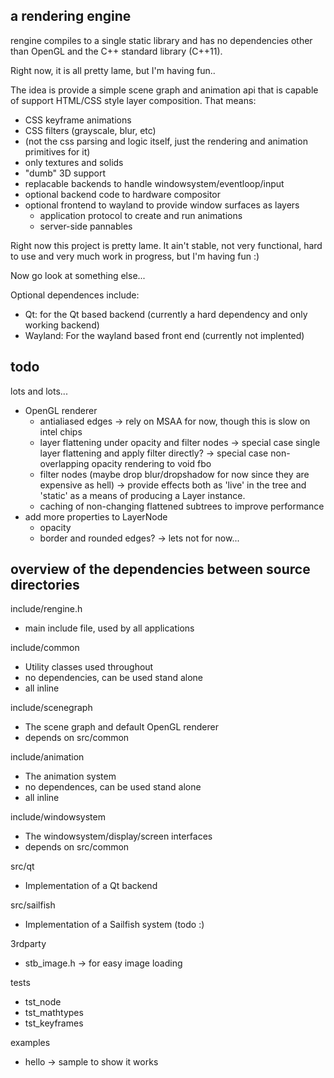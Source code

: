 
a rendering engine
------------------

rengine compiles to a single static library and has no dependencies other than
OpenGL and the C++ standard library (C++11).

Right now, it is all pretty lame, but I'm having fun..

The idea is provide a simple scene graph and animation api that is capable of
support HTML/CSS style layer composition. That means:
 - CSS keyframe animations
 - CSS filters (grayscale, blur, etc)
 - (not the css parsing and logic itself, just the rendering and animation
   primitives for it)
 - only textures and solids
 - "dumb" 3D support
 - replacable backends to handle windowsystem/eventloop/input
 - optional backend code to hardware compositor
 - optional frontend to wayland to provide window surfaces as layers
   - application protocol to create and run animations
   - server-side pannables

Right now this project is pretty lame. It ain't stable, not very functional,
hard to use and very much work in progress, but I'm having fun :)

Now go look at something else...

Optional dependences include:

 - Qt: for the Qt based backend (currently a hard dependency and only working backend)
 - Wayland: For the wayland based front end (currently not implented)


todo
----

lots and lots...
 - OpenGL renderer
   - antialiased edges -> rely on MSAA for now, though this is slow on intel chips
   - layer flattening under opacity and filter nodes
      -> special case single layer flattening and apply filter directly?
      -> special case non-overlapping opacity rendering to void fbo
   - filter nodes (maybe drop blur/dropshadow for now since they are expensive as hell)
      -> provide effects both as 'live' in the tree and 'static' as a means of producing a Layer instance.
   - caching of non-changing flattened subtrees to improve performance
 - add more properties to LayerNode
   - opacity
   - border and rounded edges? -> lets not for now...

overview of the dependencies between source directories
-------------------------------------------------------

include/rengine.h
 - main include file, used by all applications

include/common
 - Utility classes used throughout
 - no dependencies, can be used stand alone
 - all inline

include/scenegraph
 - The scene graph and default OpenGL renderer
 - depends on src/common

include/animation
 - The animation system
 - no dependences, can be used stand alone
 - all inline

include/windowsystem
 - The windowsystem/display/screen interfaces
 - depends on src/common

src/qt
 - Implementation of a Qt backend

src/sailfish
 - Implementation of a Sailfish system (todo :)

3rdparty
 - stb_image.h -> for easy image loading

tests
 - tst_node
 - tst_mathtypes
 - tst_keyframes

examples
 - hello -> sample to show it works